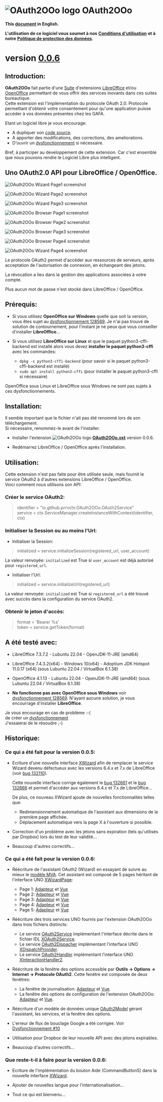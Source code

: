 # ![OAuth2OOo logo][1] OAuth2OOo

**This [document][2] in English.**

**L'utilisation de ce logiciel vous soumet à nos** [**Conditions d'utilisation**][3] **et à notre** [**Politique de protection des données**][4].

# version [0.0.6][5]

## Introduction:

**OAuth2OOo** fait partie d'une [Suite][6] d'extensions [LibreOffice][7] et/ou [OpenOffice][8] permettant de vous offrir des services inovants dans ces suites bureautique.  
Cette extension est l'implémentation du protocole OAuth 2.0. Protocole permettant d'obtenir votre consentement pour qu'une application puisse accéder à vos données présentes chez les GAFA.

Etant un logiciel libre je vous encourage:
- A dupliquer son [code source][9].
- A apporter des modifications, des corrections, des ameliorations.
- D'ouvrir un [dysfonctionnement][10] si nécessaire.

Bref, à participer au developpement de cette extension.
Car c'est ensemble que nous pouvons rendre le Logiciel Libre plus intelligent.

## Uno OAuth2.0 API pour LibreOffice / OpenOffice.

![OAuth2OOo Wizard Page1 screenshot][11]

![OAuth2OOo Wizard Page2 screenshot][12]

![OAuth2OOo Wizard Page3 screenshot][13]

![OAuth2OOo Browser Page1 screenshot][14]

![OAuth2OOo Browser Page2 screenshot][15]

![OAuth2OOo Browser Page3 screenshot][16]

![OAuth2OOo Browser Page4 screenshot][17]

![OAuth2OOo Wizard Page4 screenshot][18]

Le protocole OAuth2 permet d'accéder aux ressources de serveurs, après acceptation de l'autorisation de connexion, en échangeant des jetons.

La révocation a lieu dans la gestion des applications associées à votre compte.

Plus aucun mot de passe n'est stocké dans LibreOffice / OpenOffice.

## Prérequis:

- Si vous utilisez **OpenOffice sur Windows** quelle que soit la version, vous êtes sujet au [dysfonctionnement 128569][19]. Je n'ai pas trouvé de solution de contournement, pour l'instant je ne peux que vous conseiller d'installer **LibreOffice**...

- Si vous utilisez **LibreOffice sur Linux** et que le paquet python3-cffi-backend est installé alors vous devez **installer le paquet python3-cffi** avec les commandes:
  - `dpkg -s python3-cffi-backend` (pour savoir si le paquet python3-cffi-backend est installé)
  - `sudo apt install python3-cffi` (pour installer le paquet python3-cffi si nécessaire)

OpenOffice sous Linux et LibreOffice sous Windows ne sont pas sujets à ces dysfonctionnements.

## Installation:

Il semble important que le fichier n'ait pas été renommé lors de son téléchargement.  
Si nécessaire, renommez-le avant de l'installer.

- Installer l'extension ![OAuth2OOo logo][1] **[OAuth2OOo.oxt][20]** version 0.0.6.

- Redémarrez LibreOffice / OpenOffice après l'installation.

## Utilisation:

Cette extension n'est pas faite pour être utilisée seule, mais fournit le service OAuth2 à d'autres extensions LibreOffice / OpenOffice.  
Voici comment nous utilisons son API:

### Créer le service OAuth2:

> identifier = "io.github.prrvchr.OAuth2OOo.OAuth2Service"  
> service = ctx.ServiceManager.createInstanceWithContext(identifier, ctx)

### Initialiser la Session ou au moins l'Url:

- Initialiser la Session: 

> initialized = service.initializeSession(registered_url, user_account)

La valeur renvoyée: `initialized` est True si `user_account` est déjà autorisé pour `registered_url`.

- Initialiser l'Url:

> initialized = service.initializeUrl(registered_url)

La valeur renvoyée: `initialized` est True si `registered_url` a été trouvé avec succès dans la configuration du service OAuth2.

### Obtenir le jeton d'accès:

> format = 'Bearer %s'  
> token = service.getToken(format)

## A été testé avec:

* LibreOffice 7.3.7.2 - Lubuntu 22.04 - OpenJDK-11-JRE (amd64)

* LibreOffice 7.4.3.2(x64) - Windows 10(x64) - Adoptium JDK Hotspot 11.0.17 (x64) (sous Lubuntu 22.04 / VirtualBox 6.1.38)

* OpenOffice 4.1.13 - Lubuntu 22.04 - OpenJDK-11-JRE (amd64) (sous Lubuntu 22.04 / VirtualBox 6.1.38)

* **Ne fonctionne pas avec OpenOffice sous Windows** voir [dysfonctionnement 128569][19]. N'ayant aucune solution, je vous encourrage d'installer **LibreOffice**.

Je vous encourage en cas de problème :-(  
de créer un [dysfonctionnement][10]  
J'essaierai de le résoudre ;-)

## Historique:

### Ce qui a été fait pour la version 0.0.5:

- Ecriture d'une nouvelle interface [XWizard][21] afin de remplacer le service Wizard devenu défectueux avec les versions 6.4.x et 7.x de LibreOffice (voir [bug 132110][22]).

    Cette nouvelle interface corrige également le [bug 132661][23] et le [bug 132666][24] et permet d'accéder aux versions 6.4.x et 7.x de LibreOffice...

    De plus, ce nouveau XWizard ajoute de nouvelles fonctionnalités telles que:

    - Redimensionnement automatique de l'assistant aux dimensions de la première page affichée.
    - Déplacement automatique vers la page X à l'ouverture si possible.

- Correction d'un problème avec les jetons sans expiration (tels qu'utilisés par Dropbox) lors du test de leur validité...

- Beaucoup d'autres correctifs...

### Ce qui a été fait pour la version 0.0.6:

- Réécriture de l'assistant OAuth2 (Wizard) en essayant de suivre au mieux le [modèle MVA][25]. Cet assistant est composé de 5 pages héritant de l'interface UNO [XWizardPage][26]:

    - Page 1: [Adapteur][27] et [Vue][28]
    - Page 2: [Adapteur][29] et [Vue][30]
    - Page 3: [Adapteur][31] et [Vue][32]
    - Page 4: [Adapteur][33] et [Vue][34]
    - Page 5: [Adapteur][35] et [Vue][36]

- Réécriture des trois services UNO fournis par l'extension OAuth2OOo dans trois fichiers distincts:

    - Le service [OAuth2Service][37] implémentant l'interface décrite dans le fichier IDL [XOAuth2Service][38].
    - Le service [OAuth2Dispacher][39] implémentant l'interface UNO [XDispatchProvider][40].
    - Le service [OAuth2Handler][41] implémentant l'interface UNO [XInteractionHandler2][42].

- Réécriture de la fenêtre des options accessible par **Outils -> Options -> Internet -> Protocole OAuth2**. Cette fenêtre est composée de deux fenêtres:

    - La fenêtre de journalisation: [Adapteur][43] et [Vue][44].
    - La fenêtre des options de configuration de l'extension OAuth2OOo: [Adapteur][45] et [Vue][46].

- Réécriture d'un modèle de données unique [OAuth2Model][47] gérant l'assistant, les services, et la fenêtre des options.

- L'erreur de flux de bouclage Google a été corrigée. Voir [Dysfonctionnement #10][48]

- Utilisation pour Dropbox de leur nouvelle API avec des jetons expirables.

- Beaucoup d'autres correctifs...

### Que reste-t-il à faire pour la version 0.0.6:

- Ecriture de l'implémentation du bouton Aide (CommandButton5) dans la nouvelle interface [XWizard][21].

- Ajouter de nouvelles langue pour l'internationalisation...

- Tout ce qui est bienvenu...

[1]: <https://prrvchr.github.io/OAuth2OOo/img/OAuth2OOo.png>
[2]: <https://prrvchr.github.io/OAuth2OOo>
[3]: <https://prrvchr.github.io/OAuth2OOo/source/OAuth2OOo/registration/TermsOfUse_fr>
[4]: <https://prrvchr.github.io/OAuth2OOo/source/OAuth2OOo/registration/PrivacyPolicy_fr>
[5]: <https://prrvchr.github.io/OAuth2OOo/README_fr#historique>
[6]: <https://prrvchr.github.io/README_fr>
[7]: <https://fr.libreoffice.org/download/telecharger-libreoffice/>
[8]: <https://www.openoffice.org/fr/Telecharger/>
[9]: <https://github.com/prrvchr/OAuth2OOo>
[10]: <https://github.com/prrvchr/OAuth2OOo/issues/new>
[11]: <https://prrvchr.github.io/OAuth2OOo/img/OAuth2Wizard1_fr.png>
[12]: <https://prrvchr.github.io/OAuth2OOo/img/OAuth2Wizard2_fr.png>
[13]: <https://prrvchr.github.io/OAuth2OOo/img/OAuth2Wizard3_fr.png>
[14]: <https://prrvchr.github.io/OAuth2OOo/img/OAuth2Wizard4_fr.png>
[15]: <https://prrvchr.github.io/OAuth2OOo/img/OAuth2Wizard5_fr.png>
[16]: <https://prrvchr.github.io/OAuth2OOo/img/OAuth2Wizard6_fr.png>
[17]: <https://prrvchr.github.io/OAuth2OOo/img/OAuth2Wizard7_fr.png>
[18]: <https://prrvchr.github.io/OAuth2OOo/img/OAuth2Wizard8_fr.png>
[19]: <https://bz.apache.org/ooo/show_bug.cgi?id=128569>
[20]: <https://github.com/prrvchr/OAuth2OOo/raw/master/OAuth2OOo.oxt>
[21]: <https://github.com/prrvchr/OAuth2OOo/blob/master/uno/lib/uno/wizard/wizard.py>
[22]: <https://bugs.documentfoundation.org/show_bug.cgi?id=132110>
[23]: <https://bugs.documentfoundation.org/show_bug.cgi?id=132661>
[24]: <https://bugs.documentfoundation.org/show_bug.cgi?id=132666>
[25]: <https://en.wikipedia.org/wiki/Model%E2%80%93view%E2%80%93adapter>
[26]: <https://www.openoffice.org/api/docs/common/ref/com/sun/star/ui/dialogs/XWizardPage.html>
[27]: <https://github.com/prrvchr/OAuth2OOo/blob/master/source/OAuth2OOo/service/pythonpath/oauth2/wizard/page1/oauth2manager.py>
[28]: <https://github.com/prrvchr/OAuth2OOo/blob/master/source/OAuth2OOo/service/pythonpath/oauth2/wizard/page1/oauth2view.py>
[29]: <https://github.com/prrvchr/OAuth2OOo/blob/master/source/OAuth2OOo/service/pythonpath/oauth2/wizard/page2/oauth2manager.py>
[30]: <https://github.com/prrvchr/OAuth2OOo/blob/master/source/OAuth2OOo/service/pythonpath/oauth2/wizard/page2/oauth2view.py>
[31]: <https://github.com/prrvchr/OAuth2OOo/blob/master/source/OAuth2OOo/service/pythonpath/oauth2/wizard/page3/oauth2manager.py>
[32]: <https://github.com/prrvchr/OAuth2OOo/blob/master/source/OAuth2OOo/service/pythonpath/oauth2/wizard/page3/oauth2view.py>
[33]: <https://github.com/prrvchr/OAuth2OOo/blob/master/source/OAuth2OOo/service/pythonpath/oauth2/wizard/page4/oauth2manager.py>
[34]: <https://github.com/prrvchr/OAuth2OOo/blob/master/source/OAuth2OOo/service/pythonpath/oauth2/wizard/page4/oauth2view.py>
[35]: <https://github.com/prrvchr/OAuth2OOo/blob/master/source/OAuth2OOo/service/pythonpath/oauth2/wizard/page5/oauth2manager.py>
[36]: <https://github.com/prrvchr/OAuth2OOo/blob/master/source/OAuth2OOo/service/pythonpath/oauth2/wizard/page5/oauth2view.py>
[37]: <https://github.com/prrvchr/OAuth2OOo/blob/master/source/OAuth2OOo/service/OAuth2Service.py>
[38]: <https://github.com/prrvchr/OAuth2OOo/blob/master/uno/rdb/idl/com/sun/star/auth/XOAuth2Service.idl>
[39]: <https://github.com/prrvchr/OAuth2OOo/blob/master/source/OAuth2OOo/service/OAuth2Dispatcher.py>
[40]: <https://www.openoffice.org/api/docs/common/ref/com/sun/star/frame/XDispatchProvider.html>
[41]: <https://github.com/prrvchr/OAuth2OOo/blob/master/source/OAuth2OOo/service/OAuth2Handler.py>
[42]: <https://www.openoffice.org/api/docs/common/ref/com/sun/star/task/XInteractionHandler2.html>
[43]: <https://github.com/prrvchr/OAuth2OOo/blob/master/uno/lib/uno/logger/logmanager.py>
[44]: <https://github.com/prrvchr/OAuth2OOo/blob/master/uno/lib/uno/logger/logview.py>
[45]: <https://github.com/prrvchr/OAuth2OOo/blob/master/source/OAuth2OOo/service/pythonpath/oauth2/options/optionsmanager.py>
[46]: <https://github.com/prrvchr/OAuth2OOo/blob/master/source/OAuth2OOo/service/pythonpath/oauth2/options/optionsview.py>
[47]: <https://github.com/prrvchr/OAuth2OOo/blob/master/source/OAuth2OOo/service/pythonpath/oauth2/oauth2model.py>
[48]: <https://github.com/prrvchr/OAuth2OOo/issues/10>
